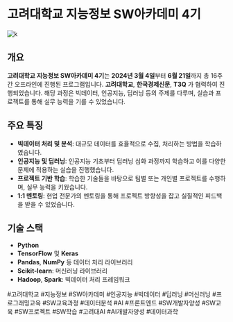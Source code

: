 # **고려대학교 지능정보 SW아카데미 4기**

![k](https://github.com/user-attachments/assets/813be48c-c9fd-42e6-b147-bd414d14fb92)


## 개요

**고려대학교 지능정보 SW아카데미 4기**는 **2024년 3월 4일**부터 **6월 21일**까지 총 16주간 오프라인에 진행된 프로그램입니다.
**고려대학교**, **한국경제신문**, **T3Q** 가 협력하여 진행되었습니다.
해당 과정은 빅데이터, 인공지능, 딥러닝 등의 주제를 다루며, 실습과 프로젝트를 통해 실무 능력을 기를 수 있었습니다.

## 주요 특징

- **빅데이터 처리 및 분석**: 대규모 데이터를 효율적으로 수집, 처리하는 방법을 학습하였습니다.
- **인공지능 및 딥러닝**: 인공지능 기초부터 딥러닝 심화 과정까지 학습하고 이를 다양한 문제에 적용하는 실습을 진행했습니다.
- **프로젝트 기반 학습**: 학습한 기술들을 바탕으로 팀별 또는 개인별 프로젝트를 수행하며, 실무 능력을 키웠습니다.
- **1:1 멘토링**: 현업 전문가의 멘토링을 통해 프로젝트 방향성을 잡고 실질적인 피드백을 받을 수 있었습니다.

## 기술 스택

- **Python**
- **TensorFlow** 및 **Keras**
- **Pandas**, **NumPy** 등 데이터 처리 라이브러리
- **Scikit-learn**: 머신러닝 라이브러리
- **Hadoop**, **Spark**: 빅데이터 처리 프레임워크



#고려대학교 #지능정보 #SW아카데미 #인공지능 #빅데이터 #딥러닝 #머신러닝 #프로그래밍교육 #SW교육과정 #데이터분석 #AI #프론트엔드 #SW개발자양성 #SW교육 #SW프로젝트 #SW학습 #고려대AI #AI개발자양성 #데이터과학
